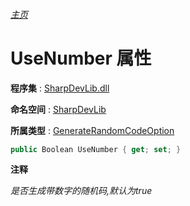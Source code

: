 ###### [主页](./Index.md "主页")

# UseNumber 属性

**程序集** : [SharpDevLib.dll](./SharpDevLib.assembly.md "SharpDevLib.dll")

**命名空间** : [SharpDevLib](./SharpDevLib.namespace.md "SharpDevLib")

**所属类型** : [GenerateRandomCodeOption](./SharpDevLib.GenerateRandomCodeOption.md "GenerateRandomCodeOption")

``` csharp
public Boolean UseNumber { get; set; }
```

**注释**

*是否生成带数字的随机码,默认为true*



